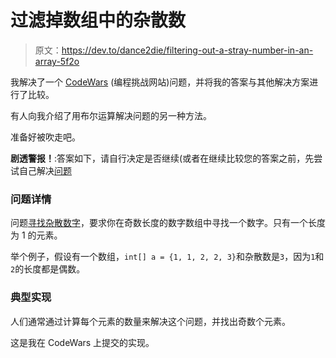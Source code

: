 # 过滤掉数组中的杂散数

> 原文：<https://dev.to/dance2die/filtering-out-a-stray-number-in-an-array-5f2o>

我解决了一个 [CodeWars](https://www.codewars.com) (编程挑战网站)问题，并将我的答案与其他解决方案进行了比较。

有人向我介绍了用布尔运算解决问题的另一种方法。

准备好被吹走吧。

**剧透警报！**:答案如下，请自行决定是否继续(或者在继续比较您的答案之前，先尝试自己解决[问题](https://www.codewars.com/kata/57f609022f4d534f05000024/)

### 问题详情

问题[寻找杂散数字](https://www.codewars.com/kata/57f609022f4d534f05000024/)，要求你在奇数长度的数字数组中寻找一个数字。只有一个长度为 1 的元素。

举个例子，假设有一个数组，`int[] a = {1, 1, 2, 2, 3}`和杂散数是`3`，因为`1`和`2`的长度都是偶数。

### 典型实现

人们通常通过计算每个元素的数量来解决这个问题，并找出奇数个元素。

这是我在 CodeWars 上提交的实现。
